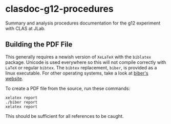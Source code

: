clasdoc-g12-procedures
======================

Summary and analysis procedures documentation for the g12 experiment with CLAS at JLab.

Building the PDF File
---------------------

This generally requires a newish version of ``XeLaTeX`` with the ``biblatex`` package. Unicode is used everywhere so this will not compile correctly with ``LaTeX`` or regular ``bibtex``. The ``bibtex`` replacement, ``biber``, is provided as a linux executable. For other operating systems, take a look at [biber's website](http://biblatex-biber.sourceforge.net/).

To create a PDF file from the source, run these commands:

    xelatex report
    ./biber report
    xelatex report

This should be sufficient for all references to be caught.
